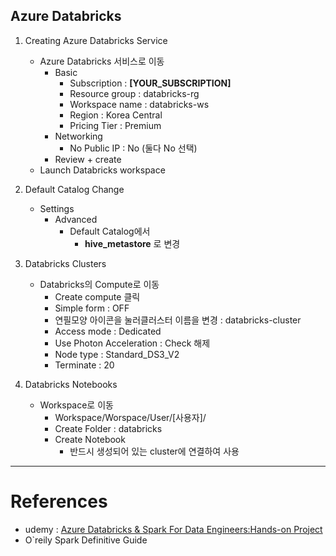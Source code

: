 ## Azure Databricks

1. Creating Azure Databricks Service

   - Azure Databricks 서비스로 이동
     - Basic
       - Subscription : **[YOUR_SUBSCRIPTION]**
       - Resource group : databricks-rg
       - Workspace name : databricks-ws
       - Region : Korea Central
       - Pricing Tier : Premium
     - Networking
       - No Public IP : No (둘다 No 선택)
     - Review + create
   - Launch Databricks workspace

2. Default Catalog Change

   - Settings
     - Advanced
       - Default Catalog에서
         - **hive_metastore** 로 변경

3. Databricks Clusters

   - Databricks의 Compute로 이동
     - Create compute 클릭
     - Simple form : OFF
     - 연필모양 아이콘을 눌러클러스터 이름을 변경 : databricks-cluster
     - Access mode : Dedicated
     - Use Photon Acceleration : Check 해제
     - Node type : Standard_DS3_V2
     - Terminate : 20

4. Databricks Notebooks

   - Workspace로 이동
     - Workspace/Worspace/User/[사용자]/
     - Create Folder : databricks
     - Create Notebook
       - 반드시 생성되어 있는 cluster에 연결하여 사용

---

# References

- udemy : [Azure Databricks & Spark For Data Engineers:Hands-on Project](udemy.com/course/azure-databricks-spark-core-for-data-engineers/)
- O`reily Spark Definitive Guide
